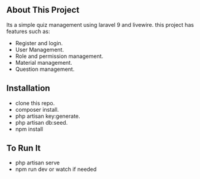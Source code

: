 ## About This Project

Its a simple quiz management using laravel 9 and livewire. this project has features such as:

- Register and login.
- User Management.
- Role and permission management.
- Material management.
- Question management.

## Installation

- clone this repo.
- composer install.
- php artisan key:generate.
- php artisan db:seed.
- npm install

## To Run It

- php artisan serve
- npm run dev or watch if needed
